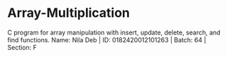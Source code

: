 # Array-Multiplication
C program for array manipulation with insert, update, delete, search, and find functions. Name: Nila Deb | ID: 0182420012101263 | Batch: 64 | Section: F
